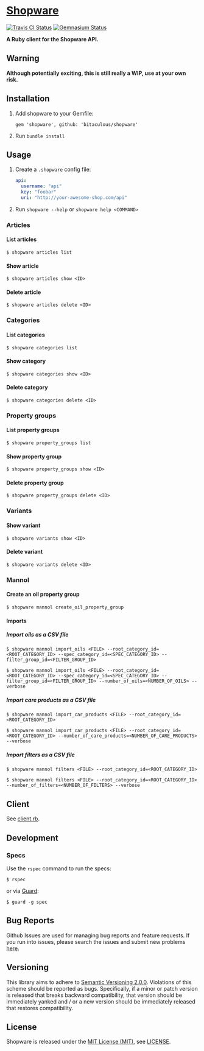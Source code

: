 [Shopware]
==========

[![Travis CI Status][Travis CI Status]][Travis CI] [![Gemnasium Status][Gemnasium Status]][Gemnasium]

**A Ruby client for the Shopware API.**

Warning
-------

**Although potentially exciting, this is still really a WIP, use at your own risk.**

Installation
------------

1. Add shopware to your Gemfile:

    ```
    gem 'shopware', github: 'bitaculous/shopware'
    ```

2. Run `bundle install`

Usage
-----

1. Create a `.shopware` config file:

    ```yml
    api:
      username: "api"
      key: "foobar"
      uri: "http://your-awesome-shop.com/api"
    ```

2. Run `shopware --help` or `shopware help <COMMAND>`

### Articles

#### List articles

```
$ shopware articles list
```

#### Show article

```
$ shopware articles show <ID>
```

#### Delete article

```
$ shopware articles delete <ID>
```

### Categories

#### List categories

```
$ shopware categories list
```

#### Show category

```
$ shopware categories show <ID>
```

#### Delete category

```
$ shopware categories delete <ID>
```

### Property groups

#### List property groups

```
$ shopware property_groups list
```

#### Show property group

```
$ shopware property_groups show <ID>
```

#### Delete property group

```
$ shopware property_groups delete <ID>
```

### Variants

#### Show variant

```
$ shopware variants show <ID>
```

#### Delete variant

```
$ shopware variants delete <ID>
```

### Mannol

#### Create an oil property group

```
$ shopware mannol create_oil_property_group
```

#### Imports

##### Import oils as a CSV file

```
$ shopware mannol import_oils <FILE> --root_category_id=<ROOT_CATEGORY_ID> --spec_category_id=<SPEC_CATEGORY_ID> --filter_group_id=<FILTER_GROUP_ID>

$ shopware mannol import_oils <FILE> --root_category_id=<ROOT_CATEGORY_ID> --spec_category_id=<SPEC_CATEGORY_ID> --filter_group_id=<FILTER_GROUP_ID> --number_of_oils=<NUMBER_OF_OILS> --verbose
```

##### Import care products as a CSV file

```
$ shopware mannol import_car_products <FILE> --root_category_id=<ROOT_CATEGORY_ID>

$ shopware mannol import_car_products <FILE> --root_category_id=<ROOT_CATEGORY_ID> --number_of_care_products=<NUMBER_OF_CARE_PRODUCTS> --verbose
```

##### Import filters as a CSV file

```
$ shopware mannol filters <FILE> --root_category_id=<ROOT_CATEGORY_ID>

$ shopware mannol filters <FILE> --root_category_id=<ROOT_CATEGORY_ID> --number_of_filters=<NUMBER_OF_FILTERS> --verbose
```

Client
------

See [client.rb].

Development
-----------

### Specs

Use the `rspec` command to run the specs:

```
$ rspec
```

or via [Guard]:

```
$ guard -g spec
```

Bug Reports
-----------

Github Issues are used for managing bug reports and feature requests. If you run into issues, please search the issues
and submit new problems [here].

Versioning
----------

This library aims to adhere to [Semantic Versioning 2.0.0]. Violations of this scheme should be reported as bugs.
Specifically, if a minor or patch version is released that breaks backward compatibility, that version should be
immediately yanked and / or a new version should be immediately released that restores compatibility.

License
-------

Shopware is released under the [MIT License (MIT)], see [LICENSE].

[client.rb]: https://github.com/bitaculous/shopware/blob/master/lib/shopware/api/client.rb "client.rub"
[Gemnasium]: https://gemnasium.com/bitaculous/shopware "Shopware at Gemnasium"
[Gemnasium Status]: https://img.shields.io/gemnasium/bitaculous/shopware.svg?style=flat "Gemnasium Status"
[Guard]: http://guardgem.org "A command line tool to easily handle events on file system modifications."
[here]: https://github.com/bitaculous/shopware/issues "Github Issues"
[LICENSE]: https://raw.githubusercontent.com/bitaculous/shopware/master/LICENSE "License"
[MIT License (MIT)]: http://opensource.org/licenses/MIT "The MIT License (MIT)"
[Semantic Versioning 2.0.0]: http://semver.org "Semantic Versioning 2.0.0"
[Shopware]: https://bitaculous.github.io/shopware/ "A Ruby client for the Shopware API."
[Travis CI]: https://travis-ci.org/bitaculous/shopware "Shopware at Travis CI"
[Travis CI Status]: https://img.shields.io/travis/bitaculous/shopware.svg?style=flat "Travis CI Status"